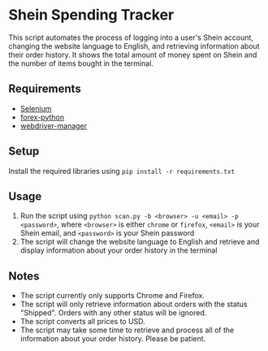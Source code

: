 # Shein Spending Tracker

This script automates the process of logging into a user's Shein account, changing the website language to English, and retrieving information about their order history. It shows the total amount of money spent on Shein and the number of items bought in the terminal.

## Requirements
- [Selenium](https://pypi.org/project/selenium/)
- [forex-python](https://pypi.org/project/forex-python/)
- [webdriver-manager](https://pypi.org/project/webdriver-manager/)


## Setup
Install the required libraries using `pip install -r requirements.txt`

## Usage
1. Run the script using `python scan.py -b <browser> -u <email> -p <password>`, where `<browser>` is either `chrome` or `firefox`, `<email>` is your Shein email, and `<password>` is your Shein password
2. The script will change the website language to English and retrieve and display information about your order history in the terminal

## Notes
- The script currently only supports Chrome and Firefox.
- The script will only retrieve information about orders with the status "Shipped". Orders with any other status will be ignored.
- The script converts all prices to USD.
- The script may take some time to retrieve and process all of the information about your order history. Please be patient.
